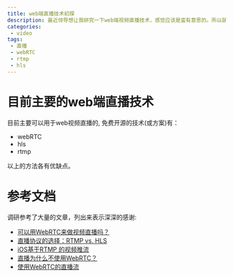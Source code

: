 ```yaml
---
title: web端直播技术初探
description: 最近领导想让我研究一下web端视频直播技术，感觉应该是蛮有意思的。所以就认真研究了一下。
categories:
 - video
tags:
 - 直播
 - webRTC
 - rtmp
 - hls
---
```

# 目前主要的web端直播技术
目前主要可以用于web视频直播的, 免费开源的技术(或方案)有：
- webRTC
- hls
- rtmp

以上的方法各有优缺点。
# 参考文档
调研参考了大量的文章，列出来表示深深的感谢:
- <a href="https://www.zhihu.com/question/25497090" target="_blank">可以用WebRTC来做视频直播吗？</a>
- <a href="https://www.cnblogs.com/samirchen/p/7066116.html" target="_blank">直播协议的选择：RTMP vs. HLS</a>
- <a href="https://www.aliyun.com/jiaocheng/388375.html" target="_blank">iOS基于RTMP 的视频推流</a>
- <a href="https://www.sohu.com/a/255263300_100280991" target="_blank">直播为什么不使用WebRTC？</a>
- <a href="http://webrtc.org.cn/live-streaming-using-webrtc/" target="_blank">使用WebRTC的直播流</a>


